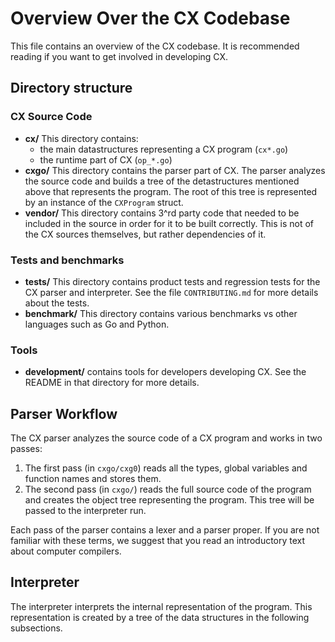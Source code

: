 # Overview Over the CX Codebase

This file contains an overview of the CX codebase.  It is recommended reading
if you want to get involved in developing CX.

## Directory structure

### CX Source Code

* **cx/** This directory contains:
  * the main datastructures representing a CX program (`cx*.go`)
  * the runtime part of CX (`op_*.go`)
* **cxgo/** This directory contains the parser part of CX. The parser
analyzes the source code and builds a tree of the detastructures mentioned
above that represents the program.  The root of this tree is represented by an
instance of the `CXProgram` struct.
* **vendor/** This directory contains 3^rd party code that needed to be
included in the source in order for it to be built correctly. This is not of
the CX sources themselves, but rather dependencies of it.

### Tests and benchmarks

* **tests/** This directory contains product tests and regression tests for
the CX parser and interpreter.  See the file `CONTRIBUTING.md` for more
details about the tests.
* **benchmark/** This directory contains various benchmarks vs other languages
such as Go and Python.

### Tools

* **development/** contains tools for developers developing CX. See the README
                   in that directory for more details.

## Parser Workflow

The CX parser analyzes the source code of a CX program and
 works in two passes:

1. The first pass (in `cxgo/cxg0`) reads all the types, global variables and
function names and stores them.
2. The second pass (in `cxgo/`) reads the full source code of the program and
creates the object tree representing the program. This tree will be passed to
the interpreter run.

Each pass of the parser contains a lexer and a parser proper.  If you are not
familiar with these terms, we suggest that you read an introductory text about
computer compilers.

## Interpreter

The interpreter interprets the internal representation of the program. This
representation is created by a tree of the data structures in the following
subsections.


